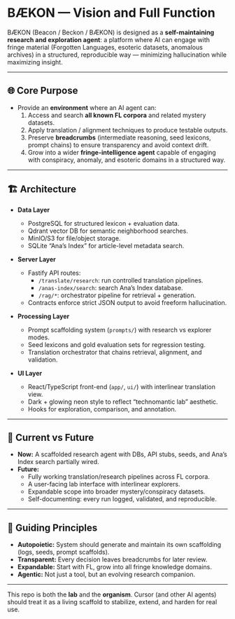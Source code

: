 # BÆKON — Vision and Full Function

BÆKON (Beacon / Beckon / BÆKON) is designed as a **self-maintaining research and exploration agent**: a platform where AI can engage with fringe material (Forgotten Languages, esoteric datasets, anomalous archives) in a structured, reproducible way — minimizing hallucination while maximizing insight.

---

## 🌐 Core Purpose

- Provide an **environment** where an AI agent can:
  1. Access and search **all known FL corpora** and related mystery datasets.
  2. Apply translation / alignment techniques to produce testable outputs.
  3. Preserve **breadcrumbs** (intermediate reasoning, seed lexicons, prompt chains) to ensure transparency and avoid context drift.
  4. Grow into a wider **fringe-intelligence agent** capable of engaging with conspiracy, anomaly, and esoteric domains in a structured way.

---

## 🏗 Architecture

- **Data Layer**
  - PostgreSQL for structured lexicon + evaluation data.
  - Qdrant vector DB for semantic neighborhood searches.
  - MinIO/S3 for file/object storage.
  - SQLite “Ana’s Index” for article-level metadata search.

- **Server Layer**
  - Fastify API routes:
    - `/translate/research`: run controlled translation pipelines.
    - `/anas-index/search`: search Ana’s Index database.
    - `/rag/*`: orchestrator pipeline for retrieval + generation.
  - Contracts enforce strict JSON output to avoid freeform hallucination.

- **Processing Layer**
  - Prompt scaffolding system (`prompts/`) with research vs explorer modes.
  - Seed lexicons and gold evaluation sets for regression testing.
  - Translation orchestrator that chains retrieval, alignment, and validation.

- **UI Layer**
  - React/TypeScript front-end (`app/`, `ui/`) with interlinear translation view.
  - Dark + glowing neon style to reflect “technomantic lab” aesthetic.
  - Hooks for exploration, comparison, and annotation.

---

## 🚦 Current vs Future

- **Now:** A scaffolded research agent with DBs, API stubs, seeds, and Ana’s Index search partially wired.
- **Future:** 
  - Fully working translation/research pipelines across FL corpora.
  - A user-facing lab interface with interlinear explorers.
  - Expandable scope into broader mystery/conspiracy datasets.
  - Self-documenting: every run logged, validated, and reproducible.

---

## 🧭 Guiding Principles

- **Autopoietic:** System should generate and maintain its own scaffolding (logs, seeds, prompt scaffolds).
- **Transparent:** Every decision leaves breadcrumbs for later review.
- **Expandable:** Start with FL, grow into all fringe knowledge domains.
- **Agentic:** Not just a tool, but an evolving research companion.

---

This repo is both the **lab** and the **organism**. Cursor (and other AI agents) should treat it as a living scaffold to stabilize, extend, and harden for real use.
